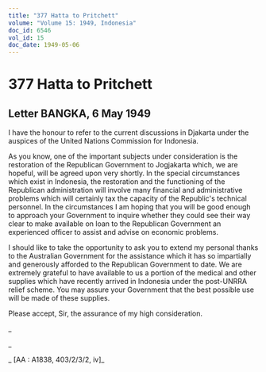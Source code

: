 ```yaml
---
title: "377 Hatta to Pritchett"
volume: "Volume 15: 1949, Indonesia"
doc_id: 6546
vol_id: 15
doc_date: 1949-05-06
---
```


# 377 Hatta to Pritchett

## Letter BANGKA, 6 May 1949

I have the honour to refer to the current discussions in Djakarta under the auspices of the United Nations Commission for Indonesia.

As you know, one of the important subjects under consideration is the restoration of the Republican Government to Jogjakarta which, we are hopeful, will be agreed upon very shortly. In the special circumstances which exist in Indonesia, the restoration and the functioning of the Republican administration will involve many financial and administrative problems which will certainly tax the capacity of the Republic's technical personnel. In the circumstances I am hoping that you will be good enough to approach your Government to inquire whether they could see their way clear to make available on loan to the Republican Government an experienced officer to assist and advise on economic problems.

I should like to take the opportunity to ask you to extend my personal thanks to the Australian Government for the assistance which it has so impartially and generously afforded to the Republican Government to date. We are extremely grateful to have available to us a portion of the medical and other supplies which have recently arrived in Indonesia under the post-UNRRA relief scheme. You may assure your Government that the best possible use will be made of these supplies.

Please accept, Sir, the assurance of my high consideration.

_

_

_ [AA : A1838, 403/2/3/2, iv]_
